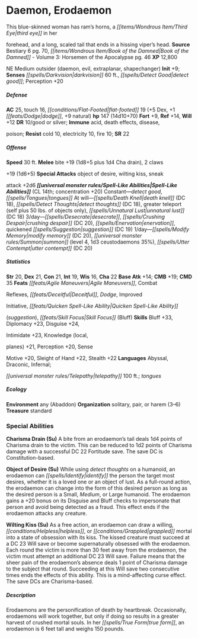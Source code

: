 ﻿---
cssclass: [monsters]

---

# Daemon, Erodaemon
This blue-skinned woman has ram’s horns, a _[[items/Wondrous Item/Third Eye|third eye]]_ in her

forehead, and a long, scaled tail that ends in a hissing viper’s head.
**Source** Bestiary 6 pg. 70, _[[items/Wondrous Item/Book of the Damned|Book of the Damned]]_ - Volume 3: Horsemen of the Apocalypse pg. 46
**XP** 12,800

NE Medium outsider (daemon, evil, extraplanar, shapechanger)
**Init** +9; **Senses** _[[spells/Darkvision|darkvision]]_ 60 ft., _[[spells/Detect Good|detect good]]_; Perception +20

##### Defense

**AC** 25, touch 16, _[[conditions/Flat-Footed|flat-footed]]_ 19 (+5 Dex, +1 _[[feats/Dodge|dodge]]_, +9 natural)
**hp** 147 (14d10+70)
**Fort** +9, **Ref** +14, **Will** +12
**DR** 10/good or silver; **Immune** acid, death effects, disease,

poison; **Resist** cold 10, electricity 10, fire 10; **SR** 22

##### Offense
**Speed** 30 ft.
**Melee** bite +19 (1d8+5 plus 1d4 Cha drain), 2 claws

+19 (1d6+5)
**Special Attacks** object of desire, wilting kiss, sneak

attack +2d6
**_[[universal monster rules/Spell-Like Abilities|Spell-Like Abilities]]_** (CL 14th; concentration +20)
Constant—_detect good_, _[[spells/Tongues|tongues]]_ 
At will—_[[spells/Death Knell|death knell]]_ (DC 18), _[[spells/Detect Thoughts|detect thoughts]]_ (DC 18), greater teleport (self plus 50 lbs. of objects only), _[[spells/Unnatural Lust|unnatural lust]]_ (DC 18) 
3/day—_[[spells/Desecrate|desecrate]]_, _[[spells/Crushing Despair|crushing despair]]_ (DC 20), _[[spells/Enervation|enervation]]_, quickened _[[spells/Suggestion|suggestion]]_ (DC 19) 
1/day—_[[spells/Modify Memory|modify memory]]_ (DC 20), _[[universal monster rules/Summon|summon]]_ (level 4, 1d3 ceustodaemons 35%), _[[spells/Utter Contempt|utter contempt]]_ (DC 20)

##### Statistics
**Str** 20, **Dex** 21, **Con** 21, **Int** 19, **Wis** 16, **Cha** 22
**Base Atk** +14; **CMB** +19; **CMD** 35
**Feats** _[[feats/Agile Maneuvers|Agile Maneuvers]]_, Combat

Reflexes, _[[feats/Deceitful|Deceitful]]_, _Dodge_, Improved

Initiative, _[[feats/Quicken Spell-Like Ability|Quicken Spell-Like Ability]]_

(_suggestion_), _[[feats/Skill Focus|Skill Focus]]_ (Bluff)
**Skills** Bluff +33, Diplomacy +23, Disguise +24,

Intimidate +23, Knowledge (local,

planes) +21, Perception +20, Sense

Motive +20, Sleight of Hand +22, Stealth +22
**Languages** Abyssal, Draconic, Infernal;

_[[universal monster rules/Telepathy|telepathy]]_ 100 ft.; _tongues_

##### Ecology

**Environment** any (Abaddon)
**Organization** solitary, pair, or harem (3–6)
**Treasure** standard

### Special Abilities

**Charisma Drain (Su)** A bite from an erodaemon’s tail deals 1d4 points of Charisma drain to the victim. This can be reduced to 1d2 points of Charisma damage with a successful DC 22 Fortitude save. The save DC is Constitution-based.

**Object of Desire (Su)** While using _detect thoughts_ on a humanoid, an erodaemon can _[[spells/Identify|identify]]_ the person the target most desires, whether it is a loved one or an object of lust. As a full-round action, the erodaemon can change into the form of this desired person as long as the desired person is a Small, _Medium_, or Large humanoid. The erodaemon gains a +20 bonus on its Disguise and Bluff checks to impersonate that person and avoid being detected as a fraud. This effect ends if the erodaemon attacks any creature.

**Wilting Kiss (Su)** As a free action, an erodaemon can draw a willing, _[[conditions/Helpless|helpless]]_, or _[[conditions/Grappled|grappled]]_ mortal into a state of obsession with its kiss. The kissed creature must succeed at a DC 23 Will save or become supernaturally obsessed with the erodaemon. Each round the victim is more than 30 feet away from the erodaemon, the victim must attempt an additional DC 23 Will save. Failure means that the sheer pain of the erodaemon’s absence deals 1 point of Charisma damage to the subject that round. Succeeding at this Will save two consecutive times ends the effects of this ability. This is a mind-affecting curse effect. The save DCs are Charisma-based.

##### Description

Erodaemons are the personification of death by heartbreak. Occasionally, erodaemons will work together, but only if doing so results in a greater harvest of crushed mortal souls. In her _[[spells/True Form|true form]]_, an erodaemon is 6 feet tall and weighs 150 pounds.